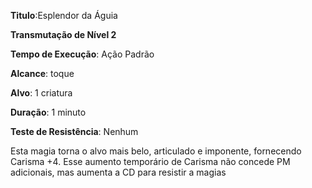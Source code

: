 **Titulo**:Esplendor da Águia

**Transmutação de Nível 2**

**Tempo de Execução**: Ação Padrão

**Alcance**: toque

**Alvo**: 1 criatura

**Duração**: 1 minuto

**Teste de Resistência**: Nenhum

Esta magia torna o alvo mais belo, articulado e imponente, fornecendo Carisma +4. Esse aumento temporário de Carisma não concede PM adicionais, mas aumenta a CD para resistir a magias
